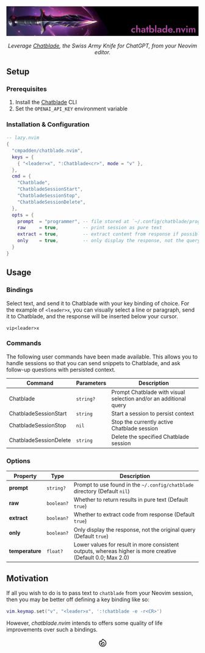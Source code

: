 <div align="center">
    <img alt="chatblade.nvim banner" src=".github/chatblade.nvim.png">
    <br>
    <p>
        <i>Leverage <a href="https://github.com/npiv/chatblade">Chatblade</a>, the Swiss Army Knife for ChatGPT, from your Neovim editor.</i>
    </p>
</div>

## Setup

### Prerequisites

1. Install the [Chatblade](https://github.com/npiv/chatblade) CLI
2. Set the `OPENAI_API_KEY` environment variable

### Installation & Configuration

```lua
-- lazy.nvim
{
  "cmpadden/chatblade.nvim",
  keys = {
    { "<leader>x", ":Chatblade<cr>", mode = "v" },
  },
  cmd = {
    "Chatblade",
    "ChatbladeSessionStart",
    "ChatbladeSessionStop",
    "ChatbladeSessionDelete",
  },
  opts = {
    prompt  = "programmer", -- file stored at `~/.config/chatblade/programmer`
    raw     = true,         -- print session as pure text
    extract = true,         -- extract content from response if possible (either json or code)
    only    = true,         -- only display the response, not the query
  }
}
```

## Usage

### Bindings

Select text, and send it to Chatblade with your key binding of choice. For the example
of `<leader>x`, you can visually select a line or paragraph, send it to Chatblade, and
the response will be inserted below your cursor.

```
vip<leader>x
```

### Commands

The following user commands have been made available. This allows you to handle sessions
so that you can send snippets to Chatblade, and ask follow-up questions with persisted
context.

| Command                | Parameters | Description                                                      |
| ---------------------- | --------- | ----------------------------------------------------------------- |
| Chatblade              | `string?` | Prompt Chatblade with visual selection and/or an additional query |
| ChatbladeSessionStart  | `string`  | Start a session to persist context                                |
| ChatbladeSessionStop   | `nil`     | Stop the currently active Chatblade session                       |
| ChatbladeSessionDelete | `string`  | Delete the specified Chatblade session                            |

### Options

| Property           | Type       | Description                                                                                                |
| ------------------ | ---------- | ---------------------------------------------------------------------------------------------------------- |
| **prompt**         | `string?`  | Prompt to use found in the `~/.config/chatblade` directory (Default `nil`)                                 |
| **raw**            | `boolean?` | Whether to return results in pure text (Default `true`)                                                    |
| **extract**        | `boolean?` | Whether to extract code from response (Default `true`)                                                     |
| **only**           | `boolean?` | Only display the response, not the original query (Default `true`)                                         |
| **temperature**    | `float?`   | Lower values for result in more consistent outputs, whereas higher is more creative (Default 0.0; Max 2.0) |

## Motivation

If all you wish to do is to pass text to `chatblade` from your Neovim session, then you may be better off defining a key binding like so:

```lua
vim.keymap.set("v", "<leader>x", ':!chatblade -e -r<CR>')
```

However, _chatblade.nvim_ intends to offers some quality of life improvements over such a bindings.

<div align="center">
    <img src=".github/fire.svg" height="25" width="25">
</div>
